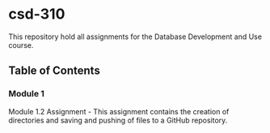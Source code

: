 # csd-310
This repository hold all assignments for the Database Development and Use course.

## Table of Contents
### Module 1
Module 1.2 Assignment - This assignment contains the creation of directories and saving and pushing of files to a GitHub repository.
